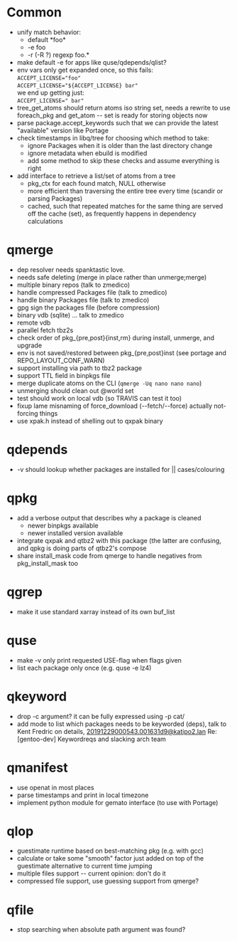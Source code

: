 # Common
- unify match behavior:
	- default \*foo\*
	- -e foo
	- -r (-R ?) regexp foo.\*
- make default -e for apps like quse/qdepends/qlist?
- env vars only get expanded once, so this fails:<br>
  `ACCEPT_LICENSE="foo"`<br>
  `ACCEPT_LICENSE="${ACCEPT_LICENSE} bar"`<br>
  we end up getting just:<br>
  `ACCEPT_LICENSE=" bar"`
- tree\_get\_atoms should return atoms iso string set, needs a rewrite
  to use foreach\_pkg and get\_atom -- set is ready for storing objects
  now
- parse package.accept\_keywords such that we can provide the latest
  "available" version like Portage
- check timestamps in libq/tree for choosing which method to take:
	- ignore Packages when it is older than the last directory change
	- ignore metadata when ebuild is modified
	- add some method to skip these checks and assume everything is right
- add interface to retrieve a list/set of atoms from a tree
  - pkg\_ctx for each found match, NULL otherwise
  - more efficient than traversing the entire tree every time (scandir
    or parsing Packages)
  - cached, such that repeated matches for the same thing are served off
    the cache (set), as frequently happens in dependency calculations

# qmerge
- dep resolver needs spanktastic love.
- needs safe deleting (merge in place rather than unmerge;merge)
- multiple binary repos (talk to zmedico)
- handle compressed Packages file (talk to zmedico)
- handle binary Packages file (talk to zmedico)
- gpg sign the packages file (before compression)
- binary vdb (sqlite) ... talk to zmedico
- remote vdb
- parallel fetch tbz2s
- check order of pkg\_{pre,post}{inst,rm} during install, unmerge, and upgrade
- env is not saved/restored between pkg\_{pre,post}inst (see portage and REPO\_LAYOUT\_CONF\_WARN)
- support installing via path to tbz2 package
- support TTL field in binpkgs file
- merge duplicate atoms on the CLI (`qmerge -Uq nano nano nano`)
- unmerging should clean out @world set
- test should work on local vdb (so TRAVIS can test it too)
- fixup lame misnaming of force\_download (--fetch/--force) actually
  not-forcing things
- use xpak.h instead of shelling out to qxpak binary

# qdepends
- -v should lookup whether packages are installed for || cases/colouring

# qpkg
- add a verbose output that describes why a package is cleaned
	- newer binpkgs available
	- newer installed version available
- integrate qxpak and qtbz2 with this package (the latter are confusing,
  and qpkg is doing parts of qtbz2's compose
- share install\_mask code from qmerge to handle negatives from
  pkg\_install\_mask too

# qgrep
- make it use standard xarray instead of its own buf\_list

# quse
- make -v only print requested USE-flag when flags given
- list each package only once (e.g. quse -e lz4)

# qkeyword
- drop -c argument? it can be fully expressed using -p cat/
- add mode to list which packages needs to be keyworded (deps), talk to
  Kent Fredric on details, 20191229000543.001631d9@katipo2.lan
  Re: [gentoo-dev] Keywordreqs and slacking arch team

# qmanifest
- use openat in most places
- parse timestamps and print in local timezone
- implement python module for gemato interface (to use with Portage)

# qlop
- guestimate runtime based on best-matching pkg (e.g. with gcc)
- calculate or take some "smooth" factor just added on top of the
  guestimate alternative to current time jumping
- multiple files support -- current opinion: don't do it
- compressed file support, use guessing support from qmerge?

# qfile
- stop searching when absolute path argument was found?
